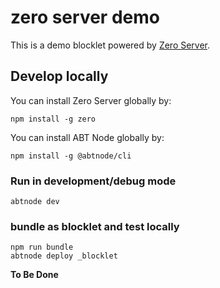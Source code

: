 # zero server demo

This is a demo blocklet powered by [Zero Server](https://zeroserver.io/).

<!-- ## Playground

1. Point your browser to the Gitpod IDE by click the following button. Gitpod will start ABT Node.<br>[![Open in Gitpod](https://gitpod.io/button/open-in-gitpod.svg)](https://gitpod.io/#https://github.com/blocklet/zero-demo)
2. After the environment is started, open the url displayed in the console -->


## Develop locally

You can install Zero Server globally by:

`npm install -g zero`

You can install ABT Node globally by: 

`npm install -g @abtnode/cli`

### Run in development/debug mode

`abtnode dev`

### bundle as blocklet and test locally

```
npm run bundle
abtnode deploy _blocklet
```


**To Be Done**

